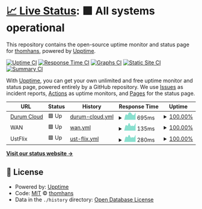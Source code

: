 # [📈 Live Status](https://thomhans.github.io/uptime): <!--live status--> **🟩 All systems operational**

This repository contains the open-source uptime monitor and status page for [thomhans](https://thomhans.github.io/uptime), powered by [Upptime](https://github.com/upptime/upptime).

[![Uptime CI](https://github.com/thomhans/uptime/workflows/Uptime%20CI/badge.svg)](https://github.com/thomhans/uptime/actions?query=workflow%3A%22Uptime+CI%22)
[![Response Time CI](https://github.com/thomhans/uptime/workflows/Response%20Time%20CI/badge.svg)](https://github.com/thomhans/uptime/actions?query=workflow%3A%22Response+Time+CI%22)
[![Graphs CI](https://github.com/thomhans/uptime/workflows/Graphs%20CI/badge.svg)](https://github.com/thomhans/uptime/actions?query=workflow%3A%22Graphs+CI%22)
[![Static Site CI](https://github.com/thomhans/uptime/workflows/Static%20Site%20CI/badge.svg)](https://github.com/thomhans/uptime/actions?query=workflow%3A%22Static+Site+CI%22)
[![Summary CI](https://github.com/thomhans/uptime/workflows/Summary%20CI/badge.svg)](https://github.com/thomhans/uptime/actions?query=workflow%3A%22Summary+CI%22)

With [Upptime](https://upptime.js.org), you can get your own unlimited and free uptime monitor and status page, powered entirely by a GitHub repository. We use [Issues](https://github.com/thomhans/uptime/issues) as incident reports, [Actions](https://github.com/thomhans/uptime/actions) as uptime monitors, and [Pages](https://thomhans.github.io/uptime) for the status page.

<!--start: status pages-->
<!-- This summary is generated by Upptime (https://github.com/upptime/upptime) -->
<!-- Do not edit this manually, your changes will be overwritten -->
<!-- prettier-ignore -->
| URL | Status | History | Response Time | Uptime |
| --- | ------ | ------- | ------------- | ------ |
| <img alt="" src="https://icons.duckduckgo.com/ip3/cloud.durum.biz.ico" height="13"> [Durum Cloud](https://cloud.durum.biz) | 🟩 Up | [durum-cloud.yml](https://github.com/thomhans/uptime/commits/HEAD/history/durum-cloud.yml) | <details><summary><img alt="Response time graph" src="./graphs/durum-cloud/response-time-week.png" height="20"> 695ms</summary><br><a href="https://thomhans.github.io/uptime/history/durum-cloud"><img alt="Response time 685" src="https://img.shields.io/endpoint?url=https%3A%2F%2Fraw.githubusercontent.com%2Fthomhans%2Fuptime%2FHEAD%2Fapi%2Fdurum-cloud%2Fresponse-time.json"></a><br><a href="https://thomhans.github.io/uptime/history/durum-cloud"><img alt="24-hour response time 630" src="https://img.shields.io/endpoint?url=https%3A%2F%2Fraw.githubusercontent.com%2Fthomhans%2Fuptime%2FHEAD%2Fapi%2Fdurum-cloud%2Fresponse-time-day.json"></a><br><a href="https://thomhans.github.io/uptime/history/durum-cloud"><img alt="7-day response time 695" src="https://img.shields.io/endpoint?url=https%3A%2F%2Fraw.githubusercontent.com%2Fthomhans%2Fuptime%2FHEAD%2Fapi%2Fdurum-cloud%2Fresponse-time-week.json"></a><br><a href="https://thomhans.github.io/uptime/history/durum-cloud"><img alt="30-day response time 688" src="https://img.shields.io/endpoint?url=https%3A%2F%2Fraw.githubusercontent.com%2Fthomhans%2Fuptime%2FHEAD%2Fapi%2Fdurum-cloud%2Fresponse-time-month.json"></a><br><a href="https://thomhans.github.io/uptime/history/durum-cloud"><img alt="1-year response time 732" src="https://img.shields.io/endpoint?url=https%3A%2F%2Fraw.githubusercontent.com%2Fthomhans%2Fuptime%2FHEAD%2Fapi%2Fdurum-cloud%2Fresponse-time-year.json"></a></details> | <details><summary><a href="https://thomhans.github.io/uptime/history/durum-cloud">100.00%</a></summary><a href="https://thomhans.github.io/uptime/history/durum-cloud"><img alt="All-time uptime 64.18%" src="https://img.shields.io/endpoint?url=https%3A%2F%2Fraw.githubusercontent.com%2Fthomhans%2Fuptime%2FHEAD%2Fapi%2Fdurum-cloud%2Fuptime.json"></a><br><a href="https://thomhans.github.io/uptime/history/durum-cloud"><img alt="24-hour uptime 100.00%" src="https://img.shields.io/endpoint?url=https%3A%2F%2Fraw.githubusercontent.com%2Fthomhans%2Fuptime%2FHEAD%2Fapi%2Fdurum-cloud%2Fuptime-day.json"></a><br><a href="https://thomhans.github.io/uptime/history/durum-cloud"><img alt="7-day uptime 100.00%" src="https://img.shields.io/endpoint?url=https%3A%2F%2Fraw.githubusercontent.com%2Fthomhans%2Fuptime%2FHEAD%2Fapi%2Fdurum-cloud%2Fuptime-week.json"></a><br><a href="https://thomhans.github.io/uptime/history/durum-cloud"><img alt="30-day uptime 100.00%" src="https://img.shields.io/endpoint?url=https%3A%2F%2Fraw.githubusercontent.com%2Fthomhans%2Fuptime%2FHEAD%2Fapi%2Fdurum-cloud%2Fuptime-month.json"></a><br><a href="https://thomhans.github.io/uptime/history/durum-cloud"><img alt="1-year uptime 99.97%" src="https://img.shields.io/endpoint?url=https%3A%2F%2Fraw.githubusercontent.com%2Fthomhans%2Fuptime%2FHEAD%2Fapi%2Fdurum-cloud%2Fuptime-year.json"></a></details>
| <img alt="" src="https://icons.duckduckgo.com/ip3/null.ico" height="13"> WAN | 🟩 Up | [wan.yml](https://github.com/thomhans/uptime/commits/HEAD/history/wan.yml) | <details><summary><img alt="Response time graph" src="./graphs/wan/response-time-week.png" height="20"> 135ms</summary><br><a href="https://thomhans.github.io/uptime/history/wan"><img alt="Response time 144" src="https://img.shields.io/endpoint?url=https%3A%2F%2Fraw.githubusercontent.com%2Fthomhans%2Fuptime%2FHEAD%2Fapi%2Fwan%2Fresponse-time.json"></a><br><a href="https://thomhans.github.io/uptime/history/wan"><img alt="24-hour response time 131" src="https://img.shields.io/endpoint?url=https%3A%2F%2Fraw.githubusercontent.com%2Fthomhans%2Fuptime%2FHEAD%2Fapi%2Fwan%2Fresponse-time-day.json"></a><br><a href="https://thomhans.github.io/uptime/history/wan"><img alt="7-day response time 135" src="https://img.shields.io/endpoint?url=https%3A%2F%2Fraw.githubusercontent.com%2Fthomhans%2Fuptime%2FHEAD%2Fapi%2Fwan%2Fresponse-time-week.json"></a><br><a href="https://thomhans.github.io/uptime/history/wan"><img alt="30-day response time 136" src="https://img.shields.io/endpoint?url=https%3A%2F%2Fraw.githubusercontent.com%2Fthomhans%2Fuptime%2FHEAD%2Fapi%2Fwan%2Fresponse-time-month.json"></a><br><a href="https://thomhans.github.io/uptime/history/wan"><img alt="1-year response time 149" src="https://img.shields.io/endpoint?url=https%3A%2F%2Fraw.githubusercontent.com%2Fthomhans%2Fuptime%2FHEAD%2Fapi%2Fwan%2Fresponse-time-year.json"></a></details> | <details><summary><a href="https://thomhans.github.io/uptime/history/wan">100.00%</a></summary><a href="https://thomhans.github.io/uptime/history/wan"><img alt="All-time uptime 56.64%" src="https://img.shields.io/endpoint?url=https%3A%2F%2Fraw.githubusercontent.com%2Fthomhans%2Fuptime%2FHEAD%2Fapi%2Fwan%2Fuptime.json"></a><br><a href="https://thomhans.github.io/uptime/history/wan"><img alt="24-hour uptime 100.00%" src="https://img.shields.io/endpoint?url=https%3A%2F%2Fraw.githubusercontent.com%2Fthomhans%2Fuptime%2FHEAD%2Fapi%2Fwan%2Fuptime-day.json"></a><br><a href="https://thomhans.github.io/uptime/history/wan"><img alt="7-day uptime 100.00%" src="https://img.shields.io/endpoint?url=https%3A%2F%2Fraw.githubusercontent.com%2Fthomhans%2Fuptime%2FHEAD%2Fapi%2Fwan%2Fuptime-week.json"></a><br><a href="https://thomhans.github.io/uptime/history/wan"><img alt="30-day uptime 100.00%" src="https://img.shields.io/endpoint?url=https%3A%2F%2Fraw.githubusercontent.com%2Fthomhans%2Fuptime%2FHEAD%2Fapi%2Fwan%2Fuptime-month.json"></a><br><a href="https://thomhans.github.io/uptime/history/wan"><img alt="1-year uptime 37.31%" src="https://img.shields.io/endpoint?url=https%3A%2F%2Fraw.githubusercontent.com%2Fthomhans%2Fuptime%2FHEAD%2Fapi%2Fwan%2Fuptime-year.json"></a></details>
| <img alt="" src="https://icons.duckduckgo.com/ip3/null.ico" height="13"> UstFlix | 🟩 Up | [ust-flix.yml](https://github.com/thomhans/uptime/commits/HEAD/history/ust-flix.yml) | <details><summary><img alt="Response time graph" src="./graphs/ust-flix/response-time-week.png" height="20"> 280ms</summary><br><a href="https://thomhans.github.io/uptime/history/ust-flix"><img alt="Response time 290" src="https://img.shields.io/endpoint?url=https%3A%2F%2Fraw.githubusercontent.com%2Fthomhans%2Fuptime%2FHEAD%2Fapi%2Fust-flix%2Fresponse-time.json"></a><br><a href="https://thomhans.github.io/uptime/history/ust-flix"><img alt="24-hour response time 277" src="https://img.shields.io/endpoint?url=https%3A%2F%2Fraw.githubusercontent.com%2Fthomhans%2Fuptime%2FHEAD%2Fapi%2Fust-flix%2Fresponse-time-day.json"></a><br><a href="https://thomhans.github.io/uptime/history/ust-flix"><img alt="7-day response time 280" src="https://img.shields.io/endpoint?url=https%3A%2F%2Fraw.githubusercontent.com%2Fthomhans%2Fuptime%2FHEAD%2Fapi%2Fust-flix%2Fresponse-time-week.json"></a><br><a href="https://thomhans.github.io/uptime/history/ust-flix"><img alt="30-day response time 291" src="https://img.shields.io/endpoint?url=https%3A%2F%2Fraw.githubusercontent.com%2Fthomhans%2Fuptime%2FHEAD%2Fapi%2Fust-flix%2Fresponse-time-month.json"></a><br><a href="https://thomhans.github.io/uptime/history/ust-flix"><img alt="1-year response time 290" src="https://img.shields.io/endpoint?url=https%3A%2F%2Fraw.githubusercontent.com%2Fthomhans%2Fuptime%2FHEAD%2Fapi%2Fust-flix%2Fresponse-time-year.json"></a></details> | <details><summary><a href="https://thomhans.github.io/uptime/history/ust-flix">100.00%</a></summary><a href="https://thomhans.github.io/uptime/history/ust-flix"><img alt="All-time uptime 99.73%" src="https://img.shields.io/endpoint?url=https%3A%2F%2Fraw.githubusercontent.com%2Fthomhans%2Fuptime%2FHEAD%2Fapi%2Fust-flix%2Fuptime.json"></a><br><a href="https://thomhans.github.io/uptime/history/ust-flix"><img alt="24-hour uptime 100.00%" src="https://img.shields.io/endpoint?url=https%3A%2F%2Fraw.githubusercontent.com%2Fthomhans%2Fuptime%2FHEAD%2Fapi%2Fust-flix%2Fuptime-day.json"></a><br><a href="https://thomhans.github.io/uptime/history/ust-flix"><img alt="7-day uptime 100.00%" src="https://img.shields.io/endpoint?url=https%3A%2F%2Fraw.githubusercontent.com%2Fthomhans%2Fuptime%2FHEAD%2Fapi%2Fust-flix%2Fuptime-week.json"></a><br><a href="https://thomhans.github.io/uptime/history/ust-flix"><img alt="30-day uptime 99.87%" src="https://img.shields.io/endpoint?url=https%3A%2F%2Fraw.githubusercontent.com%2Fthomhans%2Fuptime%2FHEAD%2Fapi%2Fust-flix%2Fuptime-month.json"></a><br><a href="https://thomhans.github.io/uptime/history/ust-flix"><img alt="1-year uptime 99.73%" src="https://img.shields.io/endpoint?url=https%3A%2F%2Fraw.githubusercontent.com%2Fthomhans%2Fuptime%2FHEAD%2Fapi%2Fust-flix%2Fuptime-year.json"></a></details>

<!--end: status pages-->

[**Visit our status website →**](https://thomhans.github.io/uptime)

## 📄 License

- Powered by: [Upptime](https://github.com/upptime/upptime)
- Code: [MIT](./LICENSE) © [thomhans](https://thomhans.github.io/uptime)
- Data in the `./history` directory: [Open Database License](https://opendatacommons.org/licenses/odbl/1-0/)
